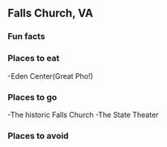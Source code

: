 ## Falls Church, VA

### Fun facts
### Places to eat
-Eden Center(Great Pho!)
### Places to go
-The historic Falls Church
-The State Theater
### Places to avoid

